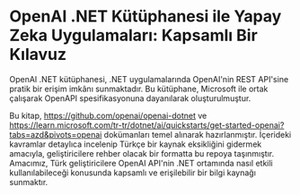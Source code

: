 # OpenAI .NET Kütüphanesi ile Yapay Zeka Uygulamaları: Kapsamlı Bir Kılavuz

OpenAI .NET kütüphanesi, .NET uygulamalarında OpenAI'nin REST API'sine pratik bir erişim imkânı sunmaktadır. Bu kütüphane, Microsoft ile ortak çalışarak OpenAPI spesifikasyonuna dayanılarak oluşturulmuştur.

Bu kitap, https://github.com/openai/openai-dotnet ve https://learn.microsoft.com/tr-tr/dotnet/ai/quickstarts/get-started-openai?tabs=azd&pivots=openai dokümanları temel alınarak hazırlanmıştır. İçerideki kavramlar detaylıca incelenip Türkçe bir kaynak eksikliğini gidermek amacıyla, geliştiricilere rehber olacak bir formatta bu repoya taşınmıştır. Amacımız, Türk geliştiricilere OpenAI API'nin .NET ortamında nasıl etkili kullanılabileceği konusunda kapsamlı ve erişilebilir bir bilgi kaynağı sunmaktır.
